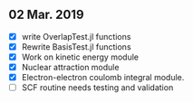 ## 02 Mar. 2019
- [x] write OverlapTest.jl functions
- [x] Rewrite BasisTest.jl functions
- [x] Work on kinetic energy module
- [x] Nuclear attraction module
- [x] Electron-electron coulomb integral module.
- [ ] SCF routine needs testing and validation
